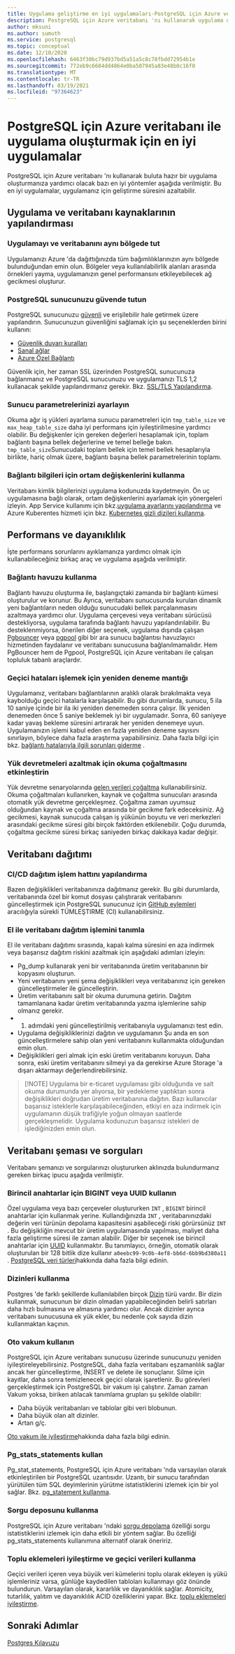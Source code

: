 ```yaml
---
title: Uygulama geliştirme en iyi uygulamaları-PostgreSQL için Azure veritabanı
description: PostgreSQL için Azure veritabanı 'nı kullanarak uygulama oluşturmaya yönelik en iyi yöntemler hakkında bilgi edinin.
author: mksuni
ms.author: sumuth
ms.service: postgresql
ms.topic: conceptual
ms.date: 12/10/2020
ms.openlocfilehash: 6463f30bc79d937bd5a51a5c8c78fbdd72954b1e
ms.sourcegitcommit: 772eb9c6684dd4864e0ba507945a83e48b8c16f0
ms.translationtype: MT
ms.contentlocale: tr-TR
ms.lasthandoff: 03/19/2021
ms.locfileid: "97364623"
---
```

# <a name="best-practices-for-building-an-application-with-azure-database-for-postgresql"></a>PostgreSQL için Azure veritabanı ile uygulama oluşturmak için en iyi uygulamalar

PostgreSQL için Azure veritabanı 'nı kullanarak buluta hazır bir uygulama oluşturmanıza yardımcı olacak bazı en iyi yöntemler aşağıda verilmiştir. Bu en iyi uygulamalar, uygulamanız için geliştirme süresini azaltabilir.

## <a name="configuration-of-application-and-database-resources"></a>Uygulama ve veritabanı kaynaklarının yapılandırması

### <a name="keep-the-application-and-database-in-the-same-region"></a>Uygulamayı ve veritabanını aynı bölgede tut
Uygulamanızı Azure 'da dağıttığınızda tüm bağımlılıklarınızın aynı bölgede bulunduğundan emin olun. Bölgeler veya kullanılabilirlik alanları arasında örnekleri yayma, uygulamanızın genel performansını etkileyebilecek ağ gecikmesi oluşturur.

### <a name="keep-your-postgresql-server-secure"></a>PostgreSQL sunucunuzu güvende tutun
PostgreSQL sunucunuzu [güvenli](./concepts-security.md) ve erişilebilir hale getirmek üzere yapılandırın. Sunucunuzun güvenliğini sağlamak için şu seçeneklerden birini kullanın:
- [Güvenlik duvarı kuralları](./concepts-firewall-rules.md)
- [Sanal ağlar](./concepts-data-access-and-security-vnet.md)
- [Azure Özel Bağlantı](./concepts-data-access-and-security-private-link.md)

Güvenlik için, her zaman SSL üzerinden PostgreSQL sunucunuza bağlanmanız ve PostgreSQL sunucunuzu ve uygulamanızı TLS 1,2 kullanacak şekilde yapılandırmanız gerekir. Bkz. [SSL/TLS Yapılandırma](./concepts-ssl-connection-security.md).

### <a name="tune-your-server-parameters"></a>Sunucu parametrelerinizi ayarlayın
Okuma ağır iş yükleri ayarlama sunucu parametreleri için `tmp_table_size` ve `max_heap_table_size` daha iyi performans için iyileştirilmesine yardımcı olabilir. Bu değişkenler için gereken değerleri hesaplamak için, toplam bağlantı başına bellek değerlerine ve temel belleğe bakın. `tmp_table_size`Sunucudaki toplam bellek için temel bellek hesaplarıyla birlikte, hariç olmak üzere, bağlantı başına bellek parametrelerinin toplamı.

### <a name="use-environment-variables-for-connection-information"></a>Bağlantı bilgileri için ortam değişkenlerini kullanma
Veritabanı kimlik bilgilerinizi uygulama kodunuzda kaydetmeyin. Ön uç uygulamasına bağlı olarak, ortam değişkenlerini ayarlamak için yönergeleri izleyin. App Service kullanımı için bkz.[uygulama ayarlarını yapılandırma](../app-service/configure-common.md#configure-app-settings) ve Azure Kuberentes hizmeti için bkz. [Kubernetes gizli dizileri kullanma](https://kubernetes.io/docs/concepts/configuration/secret/).

## <a name="performance-and-resiliency"></a>Performans ve dayanıklılık
İşte performans sorunlarını ayıklamanıza yardımcı olmak için kullanabileceğiniz birkaç araç ve uygulama aşağıda verilmiştir.

### <a name="use-connection-pooling"></a>Bağlantı havuzu kullanma
Bağlantı havuzu oluşturma ile, başlangıçtaki zamanda bir bağlantı kümesi oluşturulur ve korunur. Bu Ayrıca, veritabanı sunucusunda kurulan dinamik yeni bağlantıların neden olduğu sunucudaki bellek parçalanmasını azaltmaya yardımcı olur. Uygulama çerçevesi veya veritabanı sürücüsü destekliyorsa, uygulama tarafında bağlantı havuzu yapılandırılabilir. Bu desteklenmiyorsa, önerilen diğer seçenek, uygulama dışında çalışan [Pgbouncer](https://pgbouncer.github.io/) veya [pgpool](https://pgpool.net/mediawiki/index.php/Main_Page) gibi bir ara sunucu bağlantısı havuzlayıcı hizmetinden faydalanır ve veritabanı sunucusuna bağlanılmamalıdır. Hem PgBouncer hem de Pgpool, PostgreSQL için Azure veritabanı ile çalışan topluluk tabanlı araçlardır.

### <a name="retry-logic-to-handle-transient-errors"></a>Geçici hataları işlemek için yeniden deneme mantığı
Uygulamanız, veritabanı bağlantılarının aralıklı olarak bırakılmakta veya kaybolduğu geçici hatalarla karşılaşabilir. Bu gibi durumlarda, sunucu, 5 ila 10 saniye içinde bir ila iki yeniden denemeden sonra çalışır. İlk yeniden denemeden önce 5 saniye beklemek iyi bir uygulamadır. Sonra, 60 saniyeye kadar yavaş bekleme süresini artırarak her yeniden denemeye uyun. Uygulamanızın işlemi kabul eden en fazla yeniden deneme sayısını sınırlayın, böylece daha fazla araştırma yapabilirsiniz. Daha fazla bilgi için bkz. [bağlantı hatalarıyla ilgili sorunları giderme](./concepts-connectivity.md) .

### <a name="enable-read-replication-to-mitigate-failovers"></a>Yük devretmeleri azaltmak için okuma çoğaltmasını etkinleştirin
Yük devretme senaryolarında [gelen verileri çoğaltma](./concepts-read-replicas.md) kullanabilirsiniz. Okuma çoğaltmaları kullanırken, kaynak ve çoğaltma sunucuları arasında otomatik yük devretme gerçekleşmez. Çoğaltma zaman uyumsuz olduğundan kaynak ve çoğaltma arasında bir gecikme fark edeceksiniz. Ağ gecikmesi, kaynak sunucuda çalışan iş yükünün boyutu ve veri merkezleri arasındaki gecikme süresi gibi birçok faktörden etkilenebilir. Çoğu durumda, çoğaltma gecikme süresi birkaç saniyeden birkaç dakikaya kadar değişir.


## <a name="database-deployment"></a>Veritabanı dağıtımı

### <a name="configure-cicd-deployment-pipeline"></a>CI/CD dağıtım işlem hattını yapılandırma
Bazen değişiklikleri veritabanınıza dağıtmanız gerekir. Bu gibi durumlarda, veritabanında özel bir komut dosyası çalıştırarak veritabanını güncelleştirmek için PostgreSQL sunucunuz için [GitHub eylemleri](https://github.com/Azure/postgresql/blob/master/README.md) aracılığıyla sürekli TÜMLEŞTIRME (CI) kullanabilirsiniz.

### <a name="define-manual-database-deployment-process"></a>El ile veritabanı dağıtım işlemini tanımla
El ile veritabanı dağıtımı sırasında, kapalı kalma süresini en aza indirmek veya başarısız dağıtım riskini azaltmak için aşağıdaki adımları izleyin:

- Pg_dump kullanarak yeni bir veritabanında üretim veritabanının bir kopyasını oluşturun.
- Yeni veritabanını yeni şema değişiklikleri veya veritabanınız için gereken güncelleştirmeler ile güncelleştirin.
- Üretim veritabanını salt bir okuma durumuna getirin. Dağıtım tamamlanana kadar üretim veritabanında yazma işlemlerine sahip olmanız gerekir.
- 1. adımdaki yeni güncelleştirilmiş veritabanıyla uygulamanızı test edin.
- Uygulama değişikliklerinizi dağıtın ve uygulamanın Şu anda en son güncelleştirmelere sahip olan yeni veritabanını kullanmakta olduğundan emin olun.
- Değişiklikleri geri almak için eski üretim veritabanını koruyun. Daha sonra, eski üretim veritabanını silmeyi ya da gerekirse Azure Storage 'a dışarı aktarmayı değerlendirebilirsiniz.

>  [!NOTE]
> Uygulama bir e-ticaret uygulaması gibi olduğunda ve salt okuma durumunda yer alıyorsa, bir yedekleme yaptıktan sonra değişiklikleri doğrudan üretim veritabanına dağıtın. Bazı kullanıcılar başarısız isteklerle karşılaşabileceğinden, etkiyi en aza indirmek için uygulamanın düşük trafiğiyle yoğun olmayan saatlerde gerçekleşmelidir. Uygulama kodunuzun başarısız istekleri de işlediğinizden emin olun.

## <a name="database-schema-and-queries"></a>Veritabanı şeması ve sorguları
Veritabanı şemanızı ve sorgularınızı oluştururken aklınızda bulundurmanız gereken birkaç ipucu aşağıda verilmiştir.

### <a name="use-bigint-or-uuid-for-primary-keys"></a>Birincil anahtarlar için BIGINT veya UUID kullanın
Özel uygulama veya bazı çerçeveler oluştururken `INT` , `BIGINT` birincil anahtarlar için kullanmak yerine. Kullandığınızda ```INT``` , veritabanınızdaki değerin veri türünün depolama kapasitesini aşabileceği riski görürsünüz ```INT``` . Bu değişikliğin mevcut bir üretim uygulamasında yapılması, maliyet daha fazla geliştirme süresi ile zaman alabilir. Diğer bir seçenek ise birincil anahtarlar için [UUID](https://www.postgresql.org/docs/current/datatype-uuid.html) kullanmaktır. Bu tanımlayıcı, örneğin, otomatik olarak oluşturulan bir 128 bitlik dize kullanır ```a0eebc99-9c0b-4ef8-bb6d-6bb9bd380a11``` . [PostgreSQL veri türleri](https://www.postgresql.org/docs/8.1/datatype.html)hakkında daha fazla bilgi edinin.

### <a name="use-indexes"></a>Dizinleri kullanma

Postgres 'de farklı şekillerde kullanılabilen birçok [Dizin](https://www.postgresql.org/docs/9.1/indexes.html) türü vardır. Bir dizin kullanmak, sunucunun bir dizin olmadan yapabileceğinden belirli satırları daha hızlı bulmasına ve almasına yardımcı olur. Ancak dizinler ayrıca veritabanı sunucusuna ek yük ekler, bu nedenle çok sayıda dizin kullanmaktan kaçının.

### <a name="use-autovacuum"></a>Oto vakum kullanın
PostgreSQL için Azure veritabanı sunucusu üzerinde sunucunuzu yeniden iyileştireleyebilirsiniz. PostgreSQL, daha fazla veritabanı eşzamanlılık sağlar ancak her güncelleştirme, INSERT ve delete ile sonuçlanır. Silme için kayıtlar, daha sonra temizlenecek geçici olarak işaretlenir. Bu görevleri gerçekleştirmek için PostgreSQL bir vakum işi çalıştırır. Zaman zaman Vakum yoksa, biriken atılacak tanımlama grupları şu şekilde olabilir:

- Daha büyük veritabanları ve tablolar gibi veri blobunun.
- Daha büyük olan alt dizinler.
- Artan g/ç.

[Oto vakum ile iyileştirme](howto-optimize-autovacuum.md)hakkında daha fazla bilgi edinin.

### <a name="use-pg_stats_statements"></a>Pg_stats_statements kullan
Pg_stat_statements, PostgreSQL için Azure veritabanı 'nda varsayılan olarak etkinleştirilen bir PostgreSQL uzantısıdır. Uzantı, bir sunucu tarafından yürütülen tüm SQL deyimlerinin yürütme istatistiklerini izlemek için bir yol sağlar. Bkz. [pg_statement kullanma](howto-optimize-query-stats-collection.md).


### <a name="use-the-query-store"></a>Sorgu deposunu kullanma
PostgreSQL için Azure veritabanı 'ndaki [sorgu depolama](./concepts-query-store.md) özelliği sorgu istatistiklerini izlemek için daha etkili bir yöntem sağlar. Bu özelliği pg_stats_statements kullanımına alternatif olarak öneririz.

### <a name="optimize-bulk-inserts-and-use-transient-data"></a>Toplu eklemeleri iyileştirme ve geçici verileri kullanma
Geçici verileri içeren veya büyük veri kümelerini toplu olarak ekleyen iş yükü işlemleriniz varsa, günlüğe kaydedilen tabloları kullanmayı göz önünde bulundurun. Varsayılan olarak, kararlılık ve dayanıklılık sağlar. Atomicity, tutarlılık, yalıtım ve dayanıklılık ACID özelliklerini yapar. Bkz. [toplu eklemeleri iyileştirme](howto-optimize-bulk-inserts.md).

## <a name="next-steps"></a>Sonraki Adımlar
[Postgres Kılavuzu](http://postgresguide.com/)
